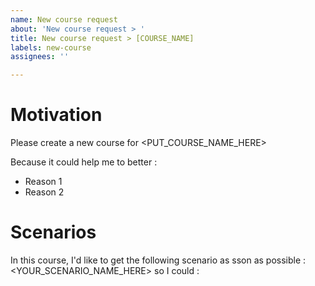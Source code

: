 ```yaml
---
name: New course request
about: 'New course request > '
title: New course request > [COURSE_NAME]
labels: new-course
assignees: ''

---
```


# Motivation

Please create a new course for <PUT_COURSE_NAME_HERE>

Because it could help me to better :

- Reason 1
- Reason 2

# Scenarios

In this course, I'd like to get the following scenario as sson as possible : <YOUR_SCENARIO_NAME_HERE> so I could : <EXPLAIN WHY>
